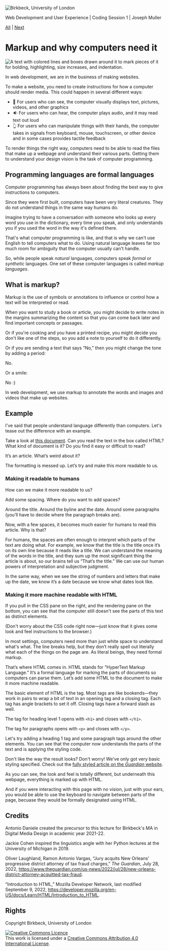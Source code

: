 ![Birkbeck, University of London](media/birkbeck-logo.jpg)

Web Development and User Experience | Coding Session 1 | Joseph Muller

[All](README.md) | [Next](html-basics.md)

# Markup and why computers need it

![A text with colored lines and boxes drawn around it to mark pieces of it for bolding, highlighting, size increases, and indentation.](media/markup-lorem-ipsum.png)

In web development, we are in the business of making websites.

To make a website, you need to create instructions for how a computer should render media. This could happen in several different ways:
- :eyes: For users who can see, the computer visually displays text, pictures, videos, and other graphics
- :sound: For users who can hear, the computer plays audio, and it may read text out loud
- :point_up_2: For users who can manipulate things with their hands, the computer takes in signals from keyboard, mouse, touchscreen, or other device and in some cases provides tactile feedback 

To render things the right way, computers need to be able to read the files that make up a webpage and understand their various parts. Getting them to understand your design vision is the task of computer programming.

## Programming languages are formal languages
Computer programming has always been about finding the best way to give instructions to computers.

Since they were first built, computers have been very literal creatures. They do not understand things in the same way humans do.

Imagine trying to have a conversation with someone who looks up every word you use in the dictionary, every time you speak, and only understands you if you used the word in the way it's defined there.

That's what computer programming is like, and that is why we can't use English to tell computers what to do. Using natural language leaves far too much room for ambiguity that the computer usually can't handle.

So, while people speak *natural* languages, computers speak *formal* or *synthetic* languages. One set of these computer languages is called *markup languages*.

## What is markup?
Markup is the use of symbols or annotations to influence or control how a text will be interpreted or read.

When you want to study a book or article, you might decide to write notes in the margins summarizing the content so that you can come back later and find important concepts or passages.

Or if you're cooking and you have a printed recipe, you might decide you don't like one of the steps, so you add a note to yourself to do it differently.

Or if you are sending a text that says “No,” then you might change the tone by adding a period:

No.

Or a smile:

No :)

In web development, we use markup to annotate the words and images and videos that make up websites.

## Example
I've said that people understand language differently than computers. Let's tease out the difference with an example.

Take a look at [this document](https://codepen.io/joemull/pen/JjLVzaw). Can you read the text in the box called HTML? What kind of document is it? Do you find it easy or difficult to read?

It’s an article. What’s weird about it?

The formatting is messed up. Let’s try and make this more readable to us.

### Making it readable to humans
How can we make it more readable to us?

Add some spacing. Where do you want to add spaces?

Around the title. Around the byline and the date. Around some paragraphs (you’ll have to decide where the paragraph breaks are).

Now, with a few spaces, it becomes much easier for humans to read this article. Why is that?

For humans, the spaces are often enough to interpret which parts of the text are doing what. For example, we know that the title is the title once it’s on its own line because it reads like a title. We can understand the meaning of the words in the title, and they sum up the most significant thing the article is about, so our brains tell us “That’s the title.” We can use our human powers of interpretation and subjective judgment.

In the same way, when we see the string of numbers and letters that make up the date, we know it’s a date because we know what dates look like.

### Making it more machine readable with HTML
If you pull in the CSS pane on the right, and the rendering pane on the bottom, you can see that the computer still doesn't see the parts of this text as distinct elements.

(Don't worry about the CSS code right now&mdash;just know that it gives some look and feel instructions to the browser.)

In most settings, computers need more than just white space to understand what's what. The line breaks help, but they don’t really spell out literally what each of the things on the page are. As literal beings, they need formal markup.

That’s where HTML comes in. HTML stands for “HyperText Markup Language.” It’s a formal language for marking the parts of documents so computers can parse them. Let’s add some HTML to the document to make it more machine readable.

The basic element of HTML is the tag. Most tags are like bookends&mdash;they work in pairs to wrap a bit of text in an opening tag and a closing tag. Each tag has angle brackets to set it off. Closing tags have a forward slash as well.

The tag for heading level 1 opens with `<h1>` and closes with `</h1>`.

The tag for paragraphs opens with `<p>` and closes with `</p>`.

Let's try adding a heading 1 tag and some paragraph tags around the other elements. You can see that the computer now understands the parts of the text and is applying the styling code.

Don't like the way the result looks? Don't worry! We've only got very basic styling specified. Check out the [fully styled article on the *Guardian* website](https://www.theguardian.com/us-news/2022/jul/28/new-orleans-district-attorney-acquitted-tax-fraud).

As you can see, the look and feel is totally different, but underneath this webpage, everything is marked up with HTML.

And if you were interacting with this page with no vision, just with your ears, you would be able to use the keyboard to navigate between parts of the page, becuase they would be formally designated using HTML.

## Credits
Antonio Daniele created the precursor to this lecture for Birkbeck's MA in Digital Media Design in academic year 2021-22.

Jackie Cohen inspired the linguistics angle with her Python lectures at the University of Michigan in 2019.

Oliver Laughland, Ramon Antonio Vargas, “Jury acquits New Orleans’ progressive district attorney of tax fraud charges,” *The Guardian*, July 28, 2022, https://www.theguardian.com/us-news/2022/jul/28/new-orleans-district-attorney-acquitted-tax-fraud.

“Introduction to HTML,” Mozilla Developer Network, last modified September 9, 2022, https://developer.mozilla.org/en-US/docs/Learn/HTML/Introduction_to_HTML.

## Rights
Copyright Birkbeck, University of London

<a rel="license" href="http://creativecommons.org/licenses/by/4.0/"><img alt="Creative Commons Licence" src="https://i.creativecommons.org/l/by/4.0/88x31.png" /></a><br />This work is licensed under a <a rel="license" href="http://creativecommons.org/licenses/by/4.0/">Creative Commons Attribution 4.0 International License</a>.
